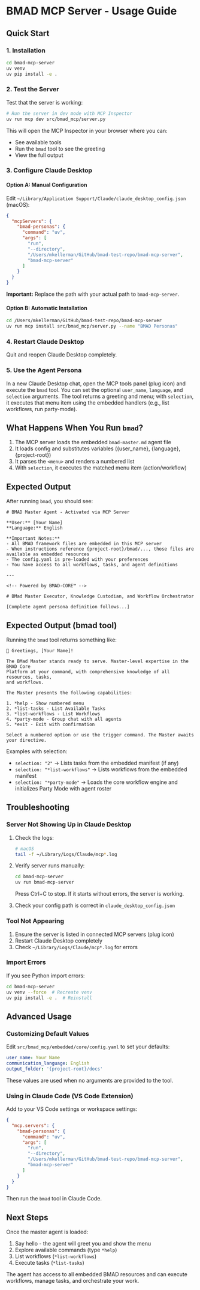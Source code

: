# BMAD MCP Server - Usage Guide

## Quick Start

### 1. Installation

```bash
cd bmad-mcp-server
uv venv
uv pip install -e .
```

### 2. Test the Server

Test that the server is working:

```bash
# Run the server in dev mode with MCP Inspector
uv run mcp dev src/bmad_mcp/server.py
```

This will open the MCP Inspector in your browser where you can:
- See available tools
- Run the `bmad` tool to see the greeting
- View the full output

### 3. Configure Claude Desktop

#### Option A: Manual Configuration

Edit `~/Library/Application Support/Claude/claude_desktop_config.json` (macOS):

```json
{
  "mcpServers": {
    "bmad-personas": {
      "command": "uv",
      "args": [
        "run",
        "--directory",
        "/Users/mkellerman/GitHub/bmad-test-repo/bmad-mcp-server",
        "bmad-mcp-server"
      ]
    }
  }
}
```

**Important:** Replace the path with your actual path to `bmad-mcp-server`.

#### Option B: Automatic Installation

```bash
cd /Users/mkellerman/GitHub/bmad-test-repo/bmad-mcp-server
uv run mcp install src/bmad_mcp/server.py --name "BMAD Personas"
```

### 4. Restart Claude Desktop

Quit and reopen Claude Desktop completely.

### 5. Use the Agent Persona

In a new Claude Desktop chat, open the MCP tools panel (plug icon) and execute the `bmad` tool. You can set the optional `user_name`, `language`, and `selection` arguments. The tool returns a greeting and menu; with `selection`, it executes that menu item using the embedded handlers (e.g., list workflows, run party-mode).

## What Happens When You Run `bmad`?

1. The MCP server loads the embedded `bmad-master.md` agent file
2. It loads config and substitutes variables ({user_name}, {language}, {project-root})
3. It parses the `<menu>` and renders a numbered list
4. With `selection`, it executes the matched menu item (action/workflow)

## Expected Output

After running `bmad`, you should see:

```
# BMAD Master Agent - Activated via MCP Server

**User:** [Your Name]
**Language:** English

**Important Notes:**
- All BMAD framework files are embedded in this MCP server
- When instructions reference {project-root}/bmad/..., those files are available as embedded resources
- The config.yaml is pre-loaded with your preferences
- You have access to all workflows, tasks, and agent definitions

---

<!-- Powered by BMAD-CORE™ -->

# BMad Master Executor, Knowledge Custodian, and Workflow Orchestrator

[Complete agent persona definition follows...]
```

## Expected Output (bmad tool)

Running the `bmad` tool returns something like:

```
🧙 Greetings, [Your Name]!

The BMad Master stands ready to serve. Master-level expertise in the BMAD Core
Platform at your command, with comprehensive knowledge of all resources, tasks,
and workflows.

The Master presents the following capabilities:

1. *help - Show numbered menu
2. *list-tasks - List Available Tasks
3. *list-workflows - List Workflows
4. *party-mode - Group chat with all agents
5. *exit - Exit with confirmation

Select a numbered option or use the trigger command. The Master awaits your directive.
```

Examples with selection:
- `selection: "2"` → Lists tasks from the embedded manifest (if any)
- `selection: "*list-workflows"` → Lists workflows from the embedded manifest
- `selection: "*party-mode"` → Loads the core workflow engine and initializes Party Mode with agent roster

## Troubleshooting

### Server Not Showing Up in Claude Desktop

1. Check the logs:
   ```bash
   # macOS
   tail -f ~/Library/Logs/Claude/mcp*.log
   ```

2. Verify server runs manually:
   ```bash
   cd bmad-mcp-server
   uv run bmad-mcp-server
   ```

   Press Ctrl+C to stop. If it starts without errors, the server is working.

3. Check your config path is correct in `claude_desktop_config.json`

### Tool Not Appearing

1. Ensure the server is listed in connected MCP servers (plug icon)
2. Restart Claude Desktop completely
3. Check `~/Library/Logs/Claude/mcp*.log` for errors

### Import Errors

If you see Python import errors:

```bash
cd bmad-mcp-server
uv venv --force  # Recreate venv
uv pip install -e .  # Reinstall
```

## Advanced Usage

### Customizing Default Values

Edit `src/bmad_mcp/embedded/core/config.yaml` to set your defaults:

```yaml
user_name: Your Name
communication_language: English
output_folder: '{project-root}/docs'
```

These values are used when no arguments are provided to the tool.

### Using in Claude Code (VS Code Extension)

Add to your VS Code settings or workspace settings:

```json
{
  "mcp.servers": {
    "bmad-personas": {
      "command": "uv",
      "args": [
        "run",
        "--directory",
        "/Users/mkellerman/GitHub/bmad-test-repo/bmad-mcp-server",
        "bmad-mcp-server"
      ]
    }
  }
}
```

Then run the `bmad` tool in Claude Code.

## Next Steps

Once the master agent is loaded:

1. Say hello - the agent will greet you and show the menu
2. Explore available commands (type `*help`)
3. List workflows (`*list-workflows`)
4. Execute tasks (`*list-tasks`)

The agent has access to all embedded BMAD resources and can execute workflows, manage tasks, and orchestrate your work.
